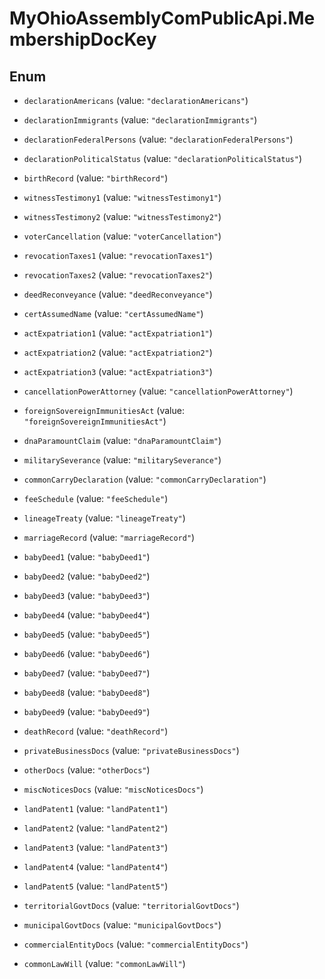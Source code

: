 # MyOhioAssemblyComPublicApi.MembershipDocKey

## Enum


* `declarationAmericans` (value: `"declarationAmericans"`)

* `declarationImmigrants` (value: `"declarationImmigrants"`)

* `declarationFederalPersons` (value: `"declarationFederalPersons"`)

* `declarationPoliticalStatus` (value: `"declarationPoliticalStatus"`)

* `birthRecord` (value: `"birthRecord"`)

* `witnessTestimony1` (value: `"witnessTestimony1"`)

* `witnessTestimony2` (value: `"witnessTestimony2"`)

* `voterCancellation` (value: `"voterCancellation"`)

* `revocationTaxes1` (value: `"revocationTaxes1"`)

* `revocationTaxes2` (value: `"revocationTaxes2"`)

* `deedReconveyance` (value: `"deedReconveyance"`)

* `certAssumedName` (value: `"certAssumedName"`)

* `actExpatriation1` (value: `"actExpatriation1"`)

* `actExpatriation2` (value: `"actExpatriation2"`)

* `actExpatriation3` (value: `"actExpatriation3"`)

* `cancellationPowerAttorney` (value: `"cancellationPowerAttorney"`)

* `foreignSovereignImmunitiesAct` (value: `"foreignSovereignImmunitiesAct"`)

* `dnaParamountClaim` (value: `"dnaParamountClaim"`)

* `militarySeverance` (value: `"militarySeverance"`)

* `commonCarryDeclaration` (value: `"commonCarryDeclaration"`)

* `feeSchedule` (value: `"feeSchedule"`)

* `lineageTreaty` (value: `"lineageTreaty"`)

* `marriageRecord` (value: `"marriageRecord"`)

* `babyDeed1` (value: `"babyDeed1"`)

* `babyDeed2` (value: `"babyDeed2"`)

* `babyDeed3` (value: `"babyDeed3"`)

* `babyDeed4` (value: `"babyDeed4"`)

* `babyDeed5` (value: `"babyDeed5"`)

* `babyDeed6` (value: `"babyDeed6"`)

* `babyDeed7` (value: `"babyDeed7"`)

* `babyDeed8` (value: `"babyDeed8"`)

* `babyDeed9` (value: `"babyDeed9"`)

* `deathRecord` (value: `"deathRecord"`)

* `privateBusinessDocs` (value: `"privateBusinessDocs"`)

* `otherDocs` (value: `"otherDocs"`)

* `miscNoticesDocs` (value: `"miscNoticesDocs"`)

* `landPatent1` (value: `"landPatent1"`)

* `landPatent2` (value: `"landPatent2"`)

* `landPatent3` (value: `"landPatent3"`)

* `landPatent4` (value: `"landPatent4"`)

* `landPatent5` (value: `"landPatent5"`)

* `territorialGovtDocs` (value: `"territorialGovtDocs"`)

* `municipalGovtDocs` (value: `"municipalGovtDocs"`)

* `commercialEntityDocs` (value: `"commercialEntityDocs"`)

* `commonLawWill` (value: `"commonLawWill"`)


